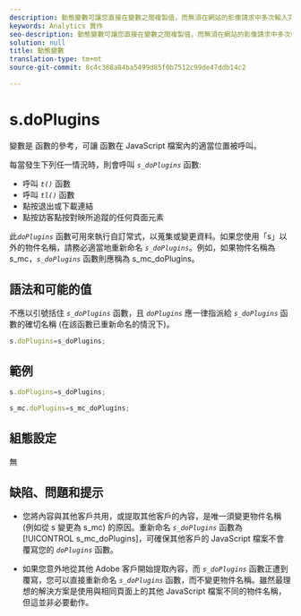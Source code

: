 ```yaml
---
description: 動態變數可讓您直接在變數之間複製值，而無須在網站的影像請求中多次輸入完整值。
keywords: Analytics 實作
seo-description: 動態變數可讓您直接在變數之間複製值，而無須在網站的影像請求中多次輸入完整值。
solution: null
title: 動態變數
translation-type: tm+mt
source-git-commit: 8c4c368a84ba5499d85f0b7512c99de47ddb14c2

---
```




# s.doPlugins

 變數是 函數的參考，可讓 函數在 JavaScript 檔案內的適當位置被呼叫。

每當發生下列任一情況時，則會呼叫 *`s_doPlugins`* 函數:

* 呼叫 *`t()`* 函數
* 呼叫 *`tl()`* 函數
* 點按退出或下載連結
* 點按訪客點按對映所追蹤的任何頁面元素

 此&#x200B;*`doPlugins`* 函數可用來執行自訂常式，以蒐集或變更資料。如果您使用「s」以外的物件名稱，請務必適當地重新命名 *`s_doPlugins`*。例如，如果物件名稱為 s_mc，*`s_doPlugins`* 函數則應稱為 s_mc_doPlugins。

## 語法和可能的值

不應以引號括住 *`s_doPlugins`* 函數，且 *`doPlugins`* 應一律指派給 *`s_doPlugins`* 函數的確切名稱 (在該函數已重新命名的情況下)。

```js
s.doPlugins=s_doPlugins;
```

## 範例

```js
s.doPlugins=s_doPlugins;
```

```js
s_mc.doPlugins=s_mc_doPlugins;
```

## 組態設定

無

## 缺陷、問題和提示

* 您將內容與其他客戶共用，或提取其他客戶的內容，是唯一須變更物件名稱 (例如從 s 變更為 s_mc) 的原因。重新命名 *`s_doPlugins`* 函數為 [!UICONTROL s_mc_doPlugins]，可確保其他客戶的 JavaScript 檔案不會覆寫您的 *`doPlugins`* 函數。

* 如果您意外地從其他 Adobe 客戶開始提取內容，而 *`s_doPlugins`* 函數正遭到覆寫，您可以直接重新命名 *`s_doPlugins`* 函數，而不變更物件名稱。雖然最理想的解決方案是使用與相同頁面上的其他 JavaScript 檔案不同的物件名稱，但這並非必要動作。
